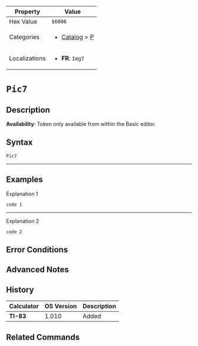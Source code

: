 | Property      | Value |
|---------------|-------|
| Hex Value     | `$6006`|
| Categories    | <ul><li>[Catalog](../categories/Catalog.md) > [P](../categories/Catalog.md#P)</li></ul> |
| Localizations | <ul><li><b>FR</b>: `Img7`</li></ul> |

# `Pic7`

## Description



<b>Availability</b>: Token only available from within the Basic editor.

## Syntax
`Pic7`

<hr>

## Examples

Explanation 1
```ti-basic
code 1
```
---
Explanation 2
```ti-basic
code 2
```

## Error Conditions


## Advanced Notes


## History
| Calculator | OS Version | Description |
|------------|------------|-------------|
| <b>TI-83</b> | 1.010 | Added

## Related Commands

    